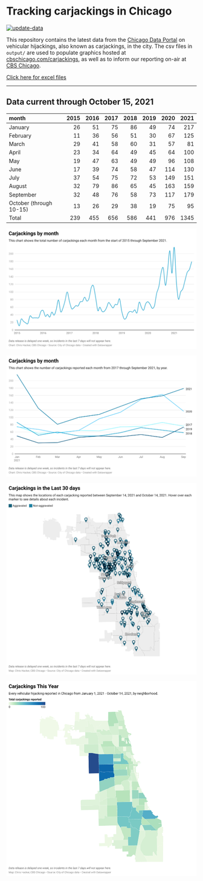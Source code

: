 # Tracking carjackings in Chicago

[![update-data](https://github.com/hackerlikecomputer/chicago-carjacking-tracker/actions/workflows/update-data.yml/badge.svg)](https://github.com/hackerlikecomputer/chicago-carjacking-tracker/actions/workflows/update-data.yml)

This repository contains the latest data from the [Chicago Data Portal](https://data.cityofchicago.org) on vehicular hijackings, also known as carjackings, in the city. 
The csv files in `output/` are used to populate graphics hosted at [cbschicago.com/carjackings](https://cbschicago.com/carjackings), as well as to inform our reporting on-air at [CBS Chicago](https://cbschicago.com).

[Click here for excel files](output/excel/)

---

## Data current through October 15, 2021

| month                   |   2015 |   2016 |   2017 |   2018 |   2019 |   2020 |   2021 |
|:------------------------|-------:|-------:|-------:|-------:|-------:|-------:|-------:|
| January                 |     26 |     51 |     75 |     86 |     49 |     74 |    217 |
| February                |     11 |     36 |     56 |     51 |     30 |     67 |    125 |
| March                   |     29 |     41 |     58 |     60 |     31 |     57 |     81 |
| April                   |     23 |     34 |     64 |     49 |     45 |     64 |    100 |
| May                     |     19 |     47 |     63 |     49 |     49 |     96 |    108 |
| June                    |     17 |     39 |     74 |     58 |     47 |    114 |    130 |
| July                    |     37 |     54 |     75 |     72 |     53 |    149 |    151 |
| August                  |     32 |     79 |     86 |     65 |     45 |    163 |    159 |
| September               |     32 |     48 |     76 |     58 |     73 |    117 |    179 |
| October (through 10-15) |     13 |     26 |     29 |     38 |     19 |     75 |     95 |
| Total                   |    239 |    455 |    656 |    586 |    441 |    976 |   1345 |

[![output/img/dw/carjacking-by-month-historical.png](output/img/dw/carjacking-by-month-historical.png)](https://datawrapper.dwcdn.net/Y7rwP/)

[![output/img/dw/carjacking-by-month-yoy.png](output/img/dw/carjacking-by-month-yoy.png)](https://datawrapper.dwcdn.net/8Ljaw/)

[![output/img/dw/carjacking-last-30-days.png](output/img/dw/carjacking-last-30-days.png)](https://datawrapper.dwcdn.net/EK2p4/)

[![output/img/dw/carjacking-by-neighborhood.png](output/img/dw/carjacking-by-neighborhood.png)](https://datawrapper.dwcdn.net/EurKU/)

